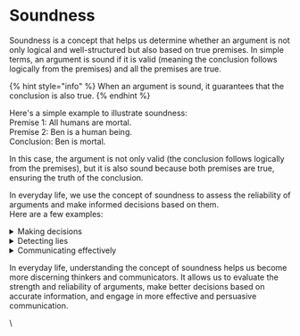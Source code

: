 # Soundness

Soundness is a concept that helps us determine whether an argument is not only logical and well-structured but also based on true premises. In simple terms, an argument is sound if it is valid (meaning the conclusion follows logically from the premises) and all the premises are true.&#x20;

{% hint style="info" %}
When an argument is sound, it guarantees that the conclusion is also true.
{% endhint %}

Here's a simple example to illustrate soundness:\
Premise 1: All humans are mortal. \
Premise 2: Ben is a human being. \
Conclusion: Ben is mortal.

In this case, the argument is not only valid (the conclusion follows logically from the premises), but it is also sound because both premises are true, ensuring the truth of the conclusion.

In everyday life, we use the concept of soundness to assess the reliability of arguments and make informed decisions based on them. \
Here are a few examples:

<details>

<summary>Making decisions</summary>

When you need to make a decision, you'll want to base it on sound arguments that have both logical structure and true premises (e.g. accurate facts) to ensure a reliable outcome.

</details>

<details>

<summary>Detecting lies</summary>

Evaluating the soundness of arguments helps you to separate reliable information from false or misleading claims.

</details>

<details>

<summary>Communicating effectively</summary>

When presenting your own arguments or opinions, ensuring they are sound helps you to be more persuasive and convincing, as your reasoning will be based on true premises and logical structure.

</details>

In everyday life, understanding the concept of soundness helps us become more discerning thinkers and communicators. It allows us to evaluate the strength and reliability of arguments, make better decisions based on accurate information, and engage in more effective and persuasive communication.

\
